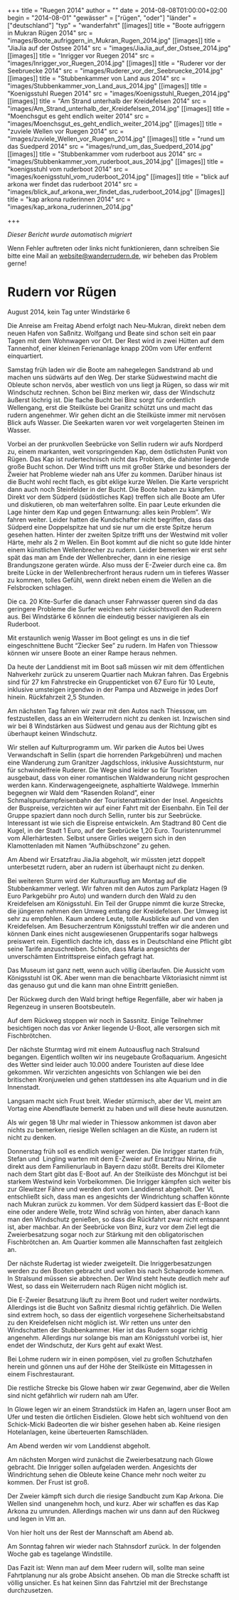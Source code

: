 +++
title = "Ruegen 2014"
author = ""
date = 2014-08-08T01:00:00+02:00
begin = "2014-08-01"
"gewässer" = ["rügen", "oder"]
"länder" = ["deutschland"]
"typ" = "wanderfahrt"
[[images]]
title = "Boote aufriggern in Mukran Rügen 2014"
src = "images/Boote_aufriggern_in_Mukran_Rugen_2014.jpg"
[[images]]
title = "JiaJia auf der Ostsee 2014"
src = "images/JiaJia_auf_der_Ostsee_2014.jpg"
[[images]]
title = "Inrigger vor Ruegen 2014"
src = "images/Inrigger_vor_Ruegen_2014.jpg"
[[images]]
title = "Ruderer vor der Seebruecke 2014"
src = "images/Ruderer_vor_der_Seebruecke_2014.jpg"
[[images]]
title = "Stubbenkammer von Land aus 2014"
src = "images/Stubbenkammer_von_Land_aus_2014.jpg"
[[images]]
title = "Koenigsstuhl Ruegen 2014"
src = "images/Koenigsstuhl_Ruegen_2014.jpg"
[[images]]
title = "Am Strand unterhalb der Kreidefelsen 2014"
src = "images/Am_Strand_unterhalb_der_Kreidefelsen_2014.jpg"
[[images]]
title = "Moenchsgut es geht endlich weiter 2014"
src = "images/Moenchsgut_es_geht_endlich_weiter_2014.jpg"
[[images]]
title = "zuviele Wellen vor Ruegen 2014"
src = "images/zuviele_Wellen_vor_Ruegen_2014.jpg"
[[images]]
title = "rund um das Suedperd 2014"
src = "images/rund_um_das_Suedperd_2014.jpg"
[[images]]
title = "Stubbenkammer vom ruderboot aus 2014"
src = "images/Stubbenkammer_vom_ruderboot_aus_2014.jpg"
[[images]]
title = "koenigsstuhl vom ruderboot 2014"
src = "images/koenigsstuhl_vom_ruderboot_2014.jpg"
[[images]]
title = "blick auf arkona wer findet das ruderboot 2014"
src = "images/blick_auf_arkona_wer_findet_das_ruderboot_2014.jpg"
[[images]]
title = "kap arkona ruderinnen 2014"
src = "images/kap_arkona_ruderinnen_2014.jpg"

+++


*Dieser Bericht wurde automatisch migriert*

Wenn Fehler auftreten oder links nicht funktionieren, dann schreiben Sie bitte eine Mail an website@wanderrudern.de, wir beheben das Problem gerne!



# Rudern vor Rügen


August 2014, kein Tag unter Windstärke 6

Die Anreise am Freitag Abend erfolgt nach Neu-Mukran, direkt neben dem neuen Hafen von Saßnitz. Wolfgang und Beate sind schon seit ein paar Tagen mit dem Wohnwagen vor Ort. Der Rest wird in zwei Hütten auf dem Tannenhof, einer kleinen Ferienanlage knapp 200m vom Ufer entfernt einquartiert.

Samstag früh laden wir die Boote am nahegelegen Sandstrand ab und machen uns südwärts auf den Weg. Der starke Südwestwind macht die Obleute schon nervös, aber westlich von uns liegt ja Rügen, so dass wir mit Windschutz rechnen. Schon bei Binz merken wir, dass der Windschutz äußerst löchrig ist. Die flache Bucht bei Binz sorgt für ordentlich Wellengang, erst die Steilküste bei Granitz schützt uns und macht das rudern angenehmer. Wir gehen dicht an die Steilküste immer mit nervösen Blick aufs Wasser. Die Seekarten waren vor weit vorgelagerten Steinen im Wasser.

Vorbei an der prunkvollen Seebrücke von Sellin rudern wir aufs Nordperd zu, einem markanten, weit vorspringenden Kap, dem östlichsten Punkt von Rügen. Das Kap ist rudertechnisch nicht das Problem, die dahinter liegende große Bucht schon. Der Wind trifft uns mit großer Stärke und besonders der Zweier hat Probleme wieder nah ans Ufer zu kommen. Darüber hinaus ist die Bucht wohl recht flach, es gibt eklige kurze Wellen. Die Karte verspricht dann auch noch Steinfelder in der Bucht. Die Boote haben zu kämpfen. Direkt vor dem Südperd (südöstliches Kap) treffen sich alle Boote am Ufer und diskutieren, ob man weiterfahren sollte. Ein paar Leute erkunden die Lage hinter dem Kap und gegen Entwarnung: alles kein Problem”. Wir fahren weiter. Leider hatten die Kundschafter nicht begriffen, dass das Südperd eine Doppelspitze hat und sie nur um die erste Spitze herum gesehen hatten. Hinter der zweiten Spitze trifft uns der Westwind mit voller Härte, mehr als 2 m Wellen. Ein Boot kommt auf die nicht so gute Idde hinter einem künstlichen Wellenbrecher zu rudern. Leider bemerken wir erst sehr spät das man am Ende der Wellenbrecher, dann in eine riesige Brandungszone geraten würde. Also muss der E-Zweier durch eine ca. 8m breite Lücke in der Wellenbrecherfront heraus rudern um in tieferes Wasser zu kommen, tolles Gefühl, wenn direkt neben einem die Wellen an die Felsbrocken schlagen.

Die ca. 20 Kite-Surfer die danach unser Fahrwasser queren sind da das geringere Probleme die Surfer weichen sehr rücksichtsvoll den Ruderern aus. Bei Windstärke 6 können die eindeutig besser navigieren als ein Ruderboot.

Mit erstaunlich wenig Wasser im Boot gelingt es uns in die tief eingeschnittene Bucht “Ziecker See” zu rudern. Im Hafen von Thiessow können wir unsere Boote an einer Rampe heraus nehmen.

Da heute der Landdienst mit im Boot saß müssen wir mit dem öffentlichen Nahverkehr zurück zu unserem Quartier nach Mukran fahren. Das Ergebnis sind für 27 km Fahrstrecke ein Gruppenticket von 67 Euro für 10 Leute, inklusive umsteigen irgendwo in der Pampa und Abzweige in jedes Dorf hinein. Rückfahrzeit 2,5 Stunden.

Am nächsten Tag fahren wir zwar mit den Autos nach Thiessow, um festzustellen, dass an ein Weiterrudern nicht zu denken ist. Inzwischen sind wir bei 8 Windstärken aus Südwest und genau aus der Richtung gibt es überhaupt keinen Windschutz.

Wir stellen auf Kulturprogramm um. Wir parken die Autos bei Uwes Verwandschaft in Sellin (spart die horrenden Parkgebühren) und machen eine Wanderung zum Granitzer Jagdschloss, inklusive Aussichtsturm, nur für schwindelfreie Ruderer. Die Wege sind leider so für Touristen ausgebaut, dass von einer romantischen Waldwanderung nicht gesprochen werden kann. Kinderwagengeeignete, asphaltierte Waldwege. Immerhin begegnen wir Wald dem “Rasenden Roland”, einer Schmalspurdampfeisenbahn der Touristenattraktion der Insel. Angesichts der Buspreise, verzichten wir auf einer Fahrt mit der Eisenbahn. Ein Teil der Gruppe spaziert dann noch durch Sellin, runter bis zur Seebrücke. Interessant ist wie sich die Eispreise entwickeln. Am Stadtrand 80 Cent die Kugel, in der Stadt 1 Euro, auf der Seebrücke 1,20 Euro. Touristenrummel vom Allerhärtesten. Selbst unsere Girlies weigern sich in den Klamottenladen mit Namen “Aufhübschzone” zu gehen.

Am Abend wir Ersatzfrau JiaJia abgeholt, wir müssten jetzt doppelt unterbesetzt rudern, aber an rudern ist überhaupt nicht zu denken.

Bei weiteren Sturm wird der Kulturausflug am Montag auf die Stubbenkammer verlegt. Wir fahren mit den Autos zum Parkplatz Hagen (9 Euro Parkgebühr pro Auto) und wandern durch den Wald zu den Kreidefelsen am Königsstuhl. Ein Teil der Gruppe nimmt die kurze Strecke, die jüngeren nehmen den Umweg entlang der Kreidefelsen. Der Umweg ist sehr zu empfehlen. Kaum andere Leute, tolle Ausblicke auf und von den Kreidefelsen. Am Besucherzentrum Königsstuhl treffen wir die anderen und können Dank eines nicht ausgewiesenen Gruppentarifs sogar halbwegs preiswert rein. Eigentlich dachte ich, dass es in Deutschland eine Pflicht gibt seine Tarife anzuschreiben. Schön, dass Maria angesichts der unverschämten Eintrittspreise einfach gefragt hat.

Das Museum ist ganz nett, wenn auch völlig überlaufen. Die Aussicht vom Königsstuhl ist OK. Aber wenn man die benachbarte Viktoriasicht nimmt ist das genauso gut und die kann man ohne Eintritt genießen.

Der Rückweg durch den Wald bringt heftige Regenfälle, aber wir haben ja Regenzeug in unseren Bootsbeuteln.

Auf dem Rückweg stoppen wir noch in Sassnitz. Einige Teilnehmer besichtigen noch das vor Anker liegende U-Boot, alle versorgen sich mit Fischbrötchen.

Der nächste Sturmtag wird mit einem Autoausflug nach Stralsund begangen. Eigentlich wollten wir ins neugebaute Großaquarium. Angesicht des Wetter sind leider auch 10.000 andere Touristen auf diese Idee gekommen. Wir verzichten angesichts von Schlangen wie bei den britischen Kronjuwelen und gehen stattdessen ins alte Aquarium und in die Innenstadt.

Langsam macht sich Frust breit. Wieder stürmisch, aber der VL meint am Vortag eine Abendflaute bemerkt zu haben und will diese heute ausnutzen.

Als wir gegen 18 Uhr mal wieder in Thiessow ankommen ist davon aber nichts zu bemerken, riesige Wellen schlagen an die Küste, an rudern ist nicht zu denken.

Donnerstag früh soll es endlich weniger werden. Die Inrigger starten früh, Stefan und  Lingling warten mit dem E-Zweier auf Ersatzfrau Nirina, die direkt aus dem Familienurlaub in Bayern dazu stößt. Bereits drei Kilometer nach dem Start gibt das E-Boot auf. An der Steilküste des Mönchgut ist bei starkem Westwind kein Vorbeikommen. Die Inrigger kämpfen sich weiter bis zur Glewitzer Fähre und werden dort vom Landdienst abgeholt. Der VL entschließt sich, dass man es angesichts der Windrichtung schaffen könnte nach Mukran zurück zu kommen. Vor dem Südperd kassiert das E-Boot die eine oder andere Welle, trotz Wind schräg von hinten, aber danach kann man den Windschutz genießen, so dass die Rückfahrt zwar nicht entspannt ist, aber machbar. An der Seebrücke von Binz, kurz vor dem Ziel legt die Zweierbesatzung sogar noch zur Stärkung mit den obligatorischen Fischbrötchen an. Am Quartier kommen alle Mannschaften fast zeitgleich an.

Der nächste Rudertag ist wieder zweigeteilt. Die Inriggerbesatzungen werden zu den Booten gebracht und wollen bis nach Schaprode kommen. In Stralsund müssen sie abbrechen. Der Wind steht heute deutlich mehr auf West, so dass ein Weiterrudern nach Rügen nicht möglich ist.

Die E-Zweier Besatzung läuft zu ihrem Boot und rudert weiter nordwärts. Allerdings ist die Bucht von Saßnitz diesmal richtig gefährlich. Die Wellen sind extrem hoch, so dass der eigentlich vorgesehene Sicherheitsabstand zu den Kreidefelsen nicht möglich ist. Wir retten uns unter den Windschatten der Stubbenkammer. Hier ist das Rudern sogar richtig angenehm. Allerdings nur solange bis man am Königsstuhl vorbei ist, hier endet der Windschutz, der Kurs geht auf exakt West.

Bei Lohme rudern wir in einen pompösen, viel zu großen Schutzhafen herein und gönnen uns auf der Höhe der Steilküste ein Mittagessen in einem Fischrestaurant.

Die restliche Strecke bis Glowe haben wir zwar Gegenwind, aber die Wellen sind nicht gefährlich wir rudern nah am Ufer.

In Glowe legen wir an einem Strandstück im Hafen an, lagern unser Boot am Ufer und testen die örtlichen Eisdielen. Glowe hebt sich wohltuend von den Schick-Micki Badeorten die wir bisher gesehen haben ab. Keine riesigen Hotelanlagen, keine überteuerten Ramschläden.

Am Abend werden wir vom Landdienst abgeholt.

Am nächsten Morgen wird zunächst die Zweierbesatzung nach Glowe gebracht. Die Inrigger sollen aufgeladen werden. Angesichts der Windrichtung sehen die Obleute keine Chance mehr noch weiter zu kommen. Der Frust ist groß.

Der Zweier kämpft sich durch die riesige Sandbucht zum Kap Arkona. Die Wellen sind  unangenehm hoch, und kurz. Aber wir schaffen es das Kap Arkona zu umrunden. Allerdings machen wir uns dann auf den Rückweg und legen in Vitt an.

Von hier holt uns der Rest der Mannschaft am Abend ab.

Am Sonntag fahren wir wieder nach Stahnsdorf zurück. In der folgenden Woche gab es tagelange Windstille.

Das Fazit ist: Wenn man auf dem Meer rudern will, sollte man seine Fahrtplanung nur als grobe Absicht ansehen. Ob man die Strecke schafft ist völlig unsicher. Es hat keinen Sinn das Fahrtziel mit der Brechstange durchzusetzen.